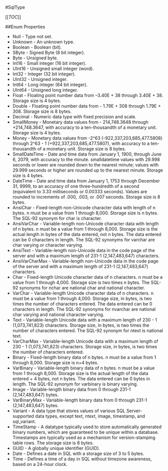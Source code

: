 #SqlType

[[_TOC_]]

##Enum Properties 

* Null -  Type not set. 
* Unknown -  An unknown type. 
* Boolean -  Boolean (bit). 
* SByte -  Signed Byte (8 bit integer). 
* Byte -  Unsigned byte. 
* Int16 -  Small integer (16 bit integer). 
* UInt16 -  Unsigned small integer (word). 
* Int32 -  Integer (32 bit integer). 
* UInt32 -  Unsigned integer. 
* Int64 -  Long integer (64 bit integer). 
* UInt64 -  Unsigned long integer. 
* Float -  Floating point number data from –3.40E + 38 through 3.40E + 38.  Storage size is 4 bytes. 
* Double -  Floating point number data from - 1.79E + 308 through 1.79E + 308. Storage size is 8 bytes. 
* Decimal -  Numeric data type with fixed precision and scale. 
* SmallMoney -  Monetary data values from - 214,748.3648 through +214,748.3647,  with accuracy to a ten-thousandth of a monetary unit.  Storage size is 4 bytes.  
* Money -  Monetary data values from -2^63 (-922,337,203,685,477.5808) through 2^63 - 1 (+922,337,203,685,477.5807), with accuracy to a ten-thousandth of a monetary unit.  Storage size is 8 bytes. 
* SmallDateTime -  Date and time data from January 1, 1900, through June 6, 2079,  with accuracy to the minute. smalldatetime values with 29.998 seconds  or lower are rounded down to the nearest minute; values with 29.999  seconds or higher are rounded up to the nearest minute. Storage size is 4 bytes.  
* DateTime -  Date and time data from January 1, 1753 through December 31, 9999,  to an accuracy of one three-hundredth of a second (equivalent to 3.33  milliseconds or 0.00333 seconds). Values are rounded to increments  of .000, .003, or .007 seconds. Storage size is 8 bytes.  
* AnsiChar -  Fixed-length non-Unicode character data with length of n bytes.  n must be a value from 1 through 8,000. Storage size is n bytes.  The SQL-92 synonym for char is character. 
* AnsiVarChar -  Variable-length non-Unicode character data with length of n bytes.  n must be a value from 1 through 8,000. Storage size is the actual  length in bytes of the data entered, not n bytes. The data entered  can be 0 characters in length. The SQL-92 synonyms for varchar are  char varying or character varying. 
* AnsiText -  Variable-length non-Unicode data in the code page of the server and  with a maximum length of 231-1 (2,147,483,647) characters. 
* AnsiVarCharMax -  Variable-length non-Unicode data in the code page of the server and  with a maximum length of 231-1 (2,147,483,647) characters. 
* Char -  Fixed-length Unicode character data of n characters.  n must be a value from 1 through 4,000. Storage size is two times n bytes.  The SQL-92 synonyms for nchar are national char and national character. 
* VarChar -  Variable-length Unicode character data of n characters.  n must be a value from 1 through 4,000. Storage size, in bytes, is two times  the number of characters entered. The data entered can be 0 characters in length.  The SQL-92 synonyms for nvarchar are national char varying and national character varying. 
* Text -  Variable-length Unicode data with a maximum length of 230 - 1 (1,073,741,823)  characters. Storage size, in bytes, is two times the number of characters entered.  The SQL-92 synonym for ntext is national text. 
* VarCharMax -  Variable-length Unicode data with a maximum length of 230 - 1 (1,073,741,823)  characters. Storage size, in bytes, is two times the number of characters entered.  
* Binary -  Fixed-length binary data of n bytes. n must be a value from 1 through 8,000.  Storage size is n+4 bytes.  
* VarBinary -  Variable-length binary data of n bytes. n must be a value from 1 through 8,000.  Storage size is the actual length of the data entered + 4 bytes, not n bytes.  The data entered can be 0 bytes in length.  The SQL-92 synonym for varbinary is binary varying. 
* Image -  Variable-length binary data from 0 through 231-1 (2,147,483,647) bytes.  
* VarBinaryMax -  Variable-length binary data from 0 through 231-1 (2,147,483,647) bytes.  
* Variant -  A data type that stores values of various SQL Server-supported data types,  except text, ntext, image, timestamp, and sql_variant.  
* TimeStamp -  A datatype typically used to store automatically generated binary numbers, which are guaranteed to be unique within a database.  Timestamps are typically used as a mechanism for version-stamping table rows. The storage size is 8 bytes. 
* GUID -  A globally unique identifier (GUID).  
* Date -  Defines a date in SQL with a storage size of 3 to 5 bytes.  
* Time -  Defines a time of a day in SQL without timezone awareness, based on a 24-hour clock. 